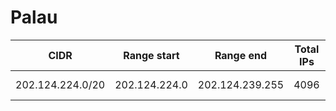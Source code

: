 # Palau

CIDR               | Range start     | Range end       | Total IPs  | Assign date | Owner
------------------ | --------------- | --------------- | ---------- | ----------- | -----
202.124.224.0/20   | 202.124.224.0   | 202.124.239.255 | 4096       | 2002-08-06  | 
